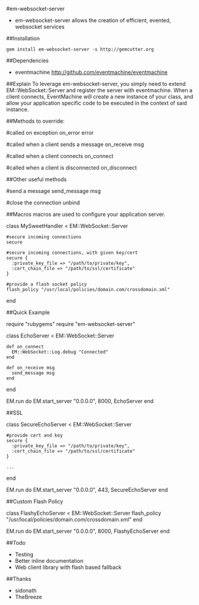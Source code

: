 #em-websocket-server

* em-websocket-server allows the creation of efficient, evented, websocket services

##Installation

	gem install em-websocket-server -s http://gemcutter.org

##Dependencies
- eventmachine http://github.com/eventmachine/eventmachine

##Explain
To leverage em-websocket-server, you simply need to extend EM::WebSocket::Server
and register the server with eventmachine.  When a client connects, EventMachine will
create a new instance of your class, and allow your application specific code to be
executed in the context of said instance.

##Methods to override:
  
  #called on exception
  on_error error
  
  #called when a client sends a message
  on_receive msg
  
  #called when a client connects
  on_connect
  
  #called when a client is disconnected
  on_disconnect
  
##Other useful methods

  #send a message
  send_message msg
  
  #close the connection
  unbind

##Macros
macros are used to configure your application server.

  class MySweetHandler < EM::WebSocket::Server
    
    #secure incoming connections
    secure
  
    #secure incoming connections, with given key/cert
    secure {
      :private_key_file => "/path/to/private/key",
      :cert_chain_file => "/path/to/ssl/certificate"
    }
  
    #provide a flash socket policy
    flash_policy "/usr/local/policies/domain.com/crossdomain.xml"    
    
  end


##Quick Example

  require "rubygems"
  require "em-websocket-server"

  class EchoServer < EM::WebSocket::Server

    def on_connect
      EM::WebSocket::Log.debug "Connected"
    end

  	def on_receive msg
  	  send_message msg
  	end

  end

  EM.run do
  	EM.start_server "0.0.0.0", 8000, EchoServer
  end

##SSL

  class SecureEchoServer < EM::WebSocket::Server

    #provide cert and key
    secure {
      :private_key_file => "/path/to/private/key",
      :cert_chain_file => "/path/to/ssl/certificate"
    }
    
    ...
  
  end

  EM.run do
  	EM.start_server "0.0.0.0", 443, SecureEchoServer
  end

##Custom Flash Policy

  class FlashyEchoServer < EM::WebSocket::Server
    flash_policy "/usr/local/policies/domain.com/crossdomain.xml"
  end

  EM.run do
  	EM.start_server "0.0.0.0", 8000, FlashyEchoServer
  end


##Todo
  * Testing
  * Better inline documentation
  * Web client library with flash based fallback
	
##Thanks
  * sidonath
  * TheBreeze